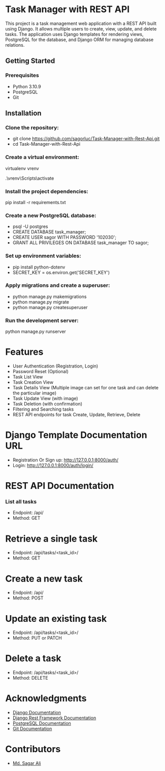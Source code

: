 # Task Manager with REST API

This project is a task management web application with a REST API built using Django. It allows multiple users to create, view, update, and delete tasks. The application uses Django templates for rendering views, PostgreSQL for the database, and Django ORM for managing database relations.

## Getting Started

### Prerequisites

- Python 3.10.9
- PostgreSQL
- Git

## Installation

### Clone the repository:

* git clone https://github.com/sagorluc/Task-Manager-with-Rest-Api.git
* cd Task-Manager-with-Rest-Api


### Create a virtual environment:
virtualenv vrenv

.\vrenv\Scripts\activate

### Install the project dependencies:
pip install -r requirements.txt

### Create a new PostgreSQL database:
* psql -U postgres
* CREATE DATABASE task_manager;
* CREATE USER sagor WITH PASSWORD '102030';
* GRANT ALL PRIVILEGES ON DATABASE task_manager TO sagor;

### Set up environment variables:
* pip install python-dotenv
* SECRET_KEY = os.environ.get('SECRET_KEY')

### Apply migrations and create a superuser:
* python manage.py makemigrations
* python manage.py migrate
* python manage.py createsuperuser

### Run the development server:
python manage.py runserver

# Features
* User Authentication (Registration, Login)
* Password Reset (Optional)
* Task List View
* Task Creation View
* Task Details View (Multiple image can set for one task and can delete the particular image)
* Task Update View (with image)
* Task Deletion (with confirmation)
* Filtering and Searching tasks
* REST API endpoints for task Create, Update, Retrieve, Delete

# Django Template Documentation URL
* Registration Or Sign up: http://127.0.0.1:8000/auth/
* Login: http://127.0.0.1:8000/auth/login/
 

# REST API Documentation
### List all tasks
* Endpoint: /api/ <br>
* Method: GET

# Retrieve a single task
* Endpoint: /api/tasks/<task_id>/
* Method: GET

# Create a new task
* Endpoint: /api/
* Method: POST

# Update an existing task
* Endpoint: /api/tasks/<task_id>/
* Method: PUT or PATCH

# Delete a task
* Endpoint: /api/tasks/<task_id>/
* Method: DELETE

# Acknowledgments
* [Django Documentation]('https://docs.djangoproject.com/en/3.2/')
* [Django Rest Framework Documentation]('https://www.django-rest-framework.org/')
* [PostgreSQL Documentation]('https://www.postgresql.org/docs/')
* [Git Documentation]('https://git-scm.com/doc')

# Contributors
* [Md. Sagar Ali]('https://www.linkedin.com/in/mdsagarali/')